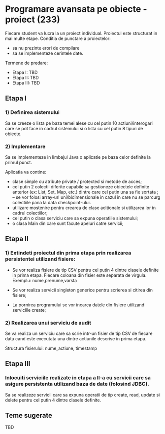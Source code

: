# Programare avansata pe obiecte - proiect (233)


Fiecare student va lucra la un proiect individual.
Proiectul este structurat in mai multe etape.
Conditia de punctare a proiectelor:
- sa nu prezinte erori de compilare 
- sa se implementeze cerintele date.

Termene de predare:
- Etapa I: TBD
- Etapa II: TBD
- Etapa III: TBD

## Etapa I

### 1) Definirea sistemului
Sa se creeze o lista pe baza temei alese cu cel putin 10 actiuni/interogari care se pot face in cadrul sistemului si o lista cu cel putin 8 tipuri de obiecte.

### 2) Implementare
Sa se implementeze in limbajul Java o aplicatie pe baza celor definite la primul punct. 

Aplicatia va contine:
- clase simple cu atribute private / protected si metode de acces;
- cel putin 2 colectii diferite capabile sa gestioneze obiectele definite anterior (ex: List, Set, Map, etc.) dintre care cel putin una sa fie sortata ;
– se vor folosi array-uri uni/bidimensionale in cazul in care nu se parcurg colectiile pana la data checkpoint-ului.
- utilizare mostenire pentru crearea de clase aditionale si utilizarea lor in cadrul colectiilor;
- cel putin o clasa serviciu care sa expuna operatiile sistemului;
- o clasa Main din care sunt facute apeluri catre servicii;

## Etapa II
### 1) Extindeti proiectul din prima etapa prin realizarea persistentei utilizand fisiere:

- Se vor realiza fisiere de tip CSV pentru cel putin 4 dintre clasele definite in prima etapa.
Fiecare coloana din fisier este separata de virgula. Exemplu: nume,prenume,varsta

- Se vor realiza servicii singleton generice pentru scrierea si citirea din fisiere;

- La pornirea programului se vor incarca datele din fisiere utilizand serviciile create;

### 2) Realizarea unui serviciu de audit

Se va realiza un serviciu care sa scrie intr-un fisier de tip CSV de fiecare data cand este executata una dintre actiunile descrise in prima etapa. 

Structura fisierului: nume_actiune, timestamp


## Etapa III

### Inlocuiti serviciile realizate in etapa a II-a cu servicii care sa asigure persistenta utilizand baza de date (folosind JDBC).

Sa se realizeze servicii care sa expuna operatii de tip create, read, update si delete pentru cel putin 4 dintre clasele definite.

## Teme sugerate
TBD
